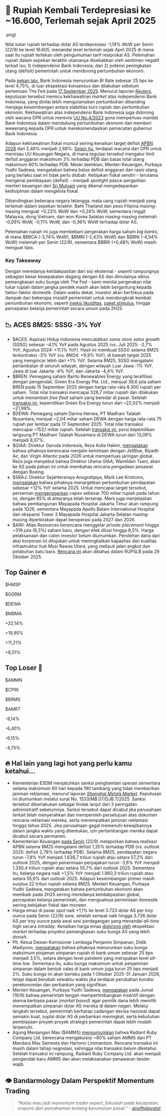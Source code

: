 # 🔻 Rupiah Kembali Terdepresiasi ke ~16.600, Terlemah sejak April 2025

.png)

Nilai tukar rupiah terhadap dolar AS terdepresiasi -1,19% WoW per Senin (22/9) ke level 16.605, menandai level terlemah sejak April 2025 di mana saat itu rupiah tertekan oleh pengumuman tarif resiprokal AS. Pelemahan rupiah dalam sepekan terakhir utamanya disebabkan oleh sentimen negatif terkait isu: 1) independensi Bank Indonesia; dan 2) potensi peningkatan utang (defisit) pemerintah untuk mendorong pertumbuhan ekonomi.

Pada [pekan lalu](https://snips.stockbit.com/snips-terbaru/-bi-rate-dipangkas-25-bps-ke-475-di-luar-ekspektasi), Bank Indonesia menurunkan BI Rate sebesar 25 bps ke level 4,75%, di luar ekspektasi konsensus dan dilakukan sebelum pertemuan The Fed pada [17 September 2025](https://snips.stockbit.com/snips-terbaru/-the-fed-pangkas-suku-bunga-25-bps-proyeksikan-2x-pemangkasan-lagi-hingga-akhir-2025). Menurut laporan [_Reuters_](https://www.reuters.com/world/asia-pacific/indonesias-surprise-rate-cut-growth-gambit-put-rupiah-crosshairs-2025-09-19/), keputusan tersebut memicu kekhawatiran _market_ atas independensi Bank Indonesia, yang dinilai lebih mengutamakan pertumbuhan dibanding menjaga keseimbangan antara stabilitas kurs rupiah dan pertumbuhan ekonomi. Kekhawatiran atas independensi Bank Indonesia juga didorong oleh wacana DPR untuk merevisi [UU No.4/2023](https://stockbit.com/post/20989979) guna memperluas mandat Bank Indonesia dalam mendukung pertumbuhan ekonomi dan memberi wewenang kepada DPR untuk merekomendasikan pemecatan gubernur Bank Indonesia.

Adapun kekhawatiran fiskal muncul seiring kenaikan target defisit [APBN 2026](https://snips.stockbit.com/snips-terbaru/-the-fed-pangkas-suku-bunga-25-bps-proyeksikan-2x-pemangkasan-lagi-hingga-akhir-2025#:~:text=DPR%20pada%20Kamis,tahun%20depan.) dari 2,48% menjadi 2,68%. [Selain itu](https://snips.stockbit.com/snips-terbaru/-bmri-1h25-laba-bersih-8-yoy-di-bawah-ekspektasi#:~:text=Badan%20Legislasi%20DPR,perlu%20diubah.), terdapat wacana dari DPR untuk meninjau UU Keuangan Negara, di mana regulasi tersebut mengatur limit defisit anggaran maksimum 3% terhadap PDB dan batas total utang maksimum 60% terhadap PDB. Meski demikian, Menteri Keuangan, Purbaya Yudhi Sadewa, mengatakan bahwa batas defisit anggaran dan rasio utang yang berlaku saat ini tidak perlu diubah. Kebijakan fiskal sendiri - terutama mengenai pembiayaan (defisit) - menjadi _spotlight_ pasca-pergantian menteri keuangan dari [Sri Mulyani](https://snips.stockbit.com/snips-terbaru/-sri-mulyani-digantikan-purbaya-yudhi-sadewa-sebagai-menteri-keuangan) yang dikenal mengedepankan kedisiplinan dalam mengelola fiskal.

Dibandingkan beberapa negara tetangga, mata uang rupiah menjadi yang terlemah dalam sepekan terakhir. Baht Thailand dan peso Filipina masing-masing menguat +0,23% WoW dan +0,24% WoW, sementara ringgit Malaysia, dong Vietnam, dan won Korea Selatan masing-masing melemah -0,09% WoW, -0,11% WoW, dan -0,36% WoW terhadap dolar AS.

Pelemahan rupiah ini juga membebani pergerakan harga saham _big banks_, di mana $BBCA (-3,74% WoW), $BMRI (-2,43% WoW) dan $BBNI (-4,54% WoW) melemah per Senin (22/9), sementara $BBRI (+0,48% WoW) masih menguat tipis.

### Key Takeaway

Dengan meredanya ketidakpastian dari sisi eksternal - seperti rampungnya sebagian besar kesepakatan dagang dengan AS dan dimulainya siklus pemangkasan suku bunga oleh The Fed - kami menilai pergerakan nilai tukar rupiah dalam jangka pendek masih akan lebih bergantung kepada faktor-faktor domestik. Dalam waktu dekat, investor akan berfokus pada dampak dari beberapa inisiatif pemerintah untuk mendongkrak kembali pertumbuhan ekonomi, seperti [injeksi likuiditas](https://snips.stockbit.com/snips-terbaru/-menteri-keuangan-baru-janji-jaga-defisit-apbn-longgarkan-likuiditas), [paket stimulus](https://snips.stockbit.com/snips-terbaru/-pemerintah-rilis-paket-stimulus-ekonomi-4q25-senilai-rp162-t), hingga percepatan belanja pemerintah secara umum pada 2H25.

## 📉 ACES 8M25: SSSG -3% YoY

- $ACES: Aspirasi Hidup Indonesia mencatatkan _same store sales growth_ (SSSG) sebesar -4,1% YoY pada Agustus 2025 (vs. Juli 2025: -2,7% YoY, Agustus 2024: +11,1% YoY). Hasil ini membuat SSSG selama 8M25 terkontraksi -3% YoY (vs. 8M24: +9,9% YoY), di bawah target 2025 yang mengincar lebih dari +1% YoY. Selama 8M25, SSSG mengalami perlambatan di seluruh wilayah, dengan wilayah Luar Jawa -1% YoY, Jawa di luar Jakarta -4% YoY, dan Jakarta -4,4% YoY.
- $BREN: Pemegang saham Barito Renewables Energy yang terafiliasi dengan pengendali, Green Era Energy Pte. Ltd., menjual 39,6 juta saham BREN pada 15 September 2025 dengan harga rata-rata 8.300 rupiah per saham. Total nilai transaksi mencapai 328,7 miliar rupiah dan dilakukan untuk menambah _free float_ saham yang beredar di pasar. Setelah [transaksi ini](https://www.idx.co.id/StaticData/NewsAndAnnouncement/ANNOUNCEMENTSTOCK/From_EREP/202509/99d424721a_021a77adfa.pdf), kepemilikan Green Era Energy turun dari ~22,02% menjadi ~21,99%.
- $DEWA: Pemegang saham Darma Henwa, PT Madhani Talatah Nusantara, menjual ~2,04 miliar saham DEWA dengan harga rata-rata 75 rupiah per lembar pada 17 September 2025. Total nilai transaksi mencapai ~153,1 miliar rupiah. Setelah [transaksi ini](https://www.idx.co.id/StaticData/NewsAndAnnouncement/ANNOUNCEMENTSTOCK/From_EREP/202509/ebdac17064_b7e334dd27.pdf), porsi kepemilikan langsung PT Madhani Talatah Nusantara di DEWA turun dari 13,09% menjadi 8,07%.
- $GIAA: Direktur Garuda Indonesia, Reza Aulia Hakim, [mengatakan](https://news.bloomberglaw.com/bankruptcy-law/garuda-eyes-partnerships-with-jetblue-virgin-atlantic-next-year) bahwa pihaknya berencana menjalin kemitraan dengan JetBlue, Riyadh Air, dan Virgin Atlantic pada 2026 untuk memperluas jaringan global. Reza juga menyebut bahwa Direktur Utama GIAA, Wamildan Tsani, akan ke AS pada pekan ini untuk membahas rencana pengadaan pesawat dengan Boeing.
- $SRAJ: Direktur Sejahteraraya Anugrahjaya, Mark Lee Kristomo, [mengatakan](https://industri.kontan.co.id/news/sejahteraraya-anugrahjaya-sraj-kejar-kenaikan-pendapatan-12-di-2025-ini-jurusnya) bahwa pihaknya menargetkan pertumbuhan pendapatan sebesar +12% YoY selama 2025. Untuk mencapai target tersebut, perseroan [menganggarkan](https://industri.kontan.co.id/news/sejahteraraya-anugrahjaya-sraj-siapkan-capex-rp-700-miliar-pada-2025) _capex_ sebesar 700 miliar rupiah pada tahun ini, dengan 85% di antaranya telah terserap. Mark juga menjelaskan bahwa pembangunan Mayapada Hospital Jakarta Timur akan rampung pada 1Q26, sementara Mayapada Apollo Batam International Hospital dan ekspansi Tower 3 Mayapada Hospital Jakarta Selatan masing-masing diperkirakan dapat beroperasi pada 2027 dan 2026.
- $ARII: Atlas Resources berencana menggelar _private placement_ hingga ~319 juta (9,3%) saham baru, dengan efek dilusi hingga 8,5%. Harga pelaksanaan dan calon investor belum diumumkan. Perolehan dana dari aksi korporasi ini ditujukan untuk meningkatkan kapasitas dan kualitas infrastruktur _hub_ Musi Rawas Utara, yang meliputi jalan angkut dan pelabuhan batu bara. [Rencana ini](https://www.idx.co.id/StaticData/NewsAndAnnouncement/ANNOUNCEMENTSTOCK/From_EREP/202509/db9fa3b766_fa8e964911.pdf) akan dibahas dalam RUPSLB pada 29 Oktober 2025.

## Top Gainer 🔥

$HMSP

$GGRM

$DEWA

$MBMA

+22,14%

+19,95%

+11,21%

+8,51%

## Top Loser 🤕

$AMMN

$CPIN

$BRMS

$AMRT

\-8,14%

\-6,40%

\-6,15%

\-4,75%

## 🔥 Hal lain yang lagi hot yang perlu kamu ketahui...

- Kementerian ESDM menjatuhkan sanksi penghentian operasi sementara selama maksimum 60 hari kepada 190 tambang yang tidak memberikan jaminan reklamasi, menurut laporan [_Shanghai Metals Market_](https://news.metal.com/newscontent/103540692/). Keputusan ini diumumkan melalui surat No. 1533/MB.07/DJB.T/2025. Sanksi tersebut diberlakukan sebagai tindak lanjut dari 3 peringatan administratif sebelumnya. Sanksi tersebut dapat dicabut jika perusahaan terkait telah menyerahkan dan memperoleh persetujuan atas dokumen rencana reklamasi mereka, serta menempatkan jaminan reklamasi hingga tahun 2025. Jika perusahaan gagal memenuhi kewajibannya dalam jangka waktu yang ditentukan, izin pertambangan mereka dapat dicabut secara permanen.
- Kementerian Keuangan [pada Senin](https://www.reuters.com/world/asia-pacific/indonesia-jan-aug-budget-deficit-135-gdp-ministry-data-shows-2025-09-22/) (22/9) melaporkan bahwa realisasi APBN selama 8M25 mengalami defisit 1,35% terhadap PDB (vs. _outlook_ 2025: defisit 2,78% terhadap PDB). Selama 8M25, pendapatan negara turun -7,8% YoY menjadi 1.638,7 triliun rupiah atau setara 57,2% dari _outlook_ 2025, dengan penerimaan perpajakan turun -3,6% YoY menjadi 1.330,4 triliun rupiah atau setara 55,7% dari _outlook_ 2025\. Sementara itu, belanja negara naik +1,5% YoY menjadi 1.960,3 triliun rupiah atau setara 55,6% dari _outlook_ 2025\. Adapun keseimbangan primer masih surplus 22 triliun rupiah selama 8M25. Menteri Keuangan, Purbaya Yudhi Sadewa, mengatakan bahwa pertumbuhan ekonomi akan membaik pada 2H25 seiring meredanya ketidakpastian global, percepatan belanja pemerintah, dan menguatnya permintaan domestik seiring kebijakan fiskal dan moneter.
- Harga emas di pasar _spot_ naik +1,1% ke level 3.723 dolar AS per troy ounce pada Senin (22/9) sore, setelah sempat naik hingga 3.726 dolar AS per troy ounce pada awal sesi perdagangan yang menandai _all-time high_ secara _intraday_. Kenaikan harga emas [didorong oleh](https://www.reuters.com/world/india/gold-holds-firm-near-record-high-markets-eye-fed-policy-signals-2025-09-22/) ekspektasi _market_ terhadap proyeksi pemangkasan suku bunga AS yang lebih _dovish_.
- Plt. Ketua Dewan Komisioner Lembaga Penjamin Simpanan, Didik Madiyono, [mengatakan](https://finansial.bisnis.com/read/20250922/90/1913510/breaking-bunga-penjaminan-lps-turun-25-bps-sentuh-lagi-level-terendah-35) bahwa pihaknya menurunkan suku bunga maksimum pinjaman simpanan rupiah di bank umum sebesar 25 bps menjadi 3,5%, setara dengan level pandemi yang merupakan level _all-time low_. Sementara itu, suku bunga maksimum untuk penjaminan simpanan dalam bentuk valas di bank umum juga turun 25 bps menjadi 2%. Suku bunga ini akan berlaku pada 1 Oktober 2025-31 Januari 2026, tetapi dapat berubah sewaktu-waktu jika terdapat perubahan kondisi perekonomian dan perbankan yang signifikan.
- Menteri Keuangan, Purbaya Yudhi Sadewa, [mengatakan](https://www.kemenkeu.go.id/informasi-publik/publikasi/berita-utama/menkeu-konpers-istana-190925) pada Jumat (19/9) bahwa pemerintah tengah mempertimbangkan insentif dengan skema berbasis pasar (_market based_) agar pemilik dana lebih memilih menempatkan simpanan dolar AS mereka di dalam negeri. Melalui langkah tersebut, pemerintah berharap cadangan devisa nasional dapat semakin kuat, suplai dolar AS di perbankan meningkat, serta kebutuhan pembiayaan proyek-proyek strategis pemerintah dapat lebih mudah terpenuhi.
- Agung Menjangan Mas ($AMMS) [mengumumkan](https://www.idx.co.id/StaticData/NewsAndAnnouncement/ANNOUNCEMENTSTOCK/From_EREP/202509/ad8046bc6b_999eb5c865.pdf) bahwa Radiant Ruby Company Ltd. berencana mengakuisisi ~80% saham AMMS dari PT Mandara Mas Semesta dan Hartono Limmantoro. Rencana transaksi ini masih dalam tahap negosiasi, sehingga nilai transaksi belum diketahui. Setelah transaksi ini rampung, Radiant Ruby Company Ltd. akan menjadi pengendali baru AMMS dan akan melaksanakan penawaran tender wajib.

## 👁️ Bandarmology Dalam Perspektif Momentum Trading

> _"Kalau mau jadi momentum trader expert, fokuslah pada kecepatan, respons dan pemahaman tentang kerumunan pasar." -_ [_ariefhidayatst_](https://stockbit.com/ariefhidayatst)
